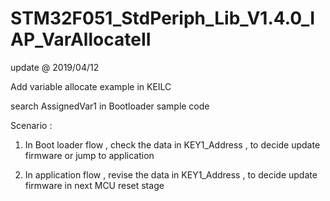 # STM32F051_StdPeriph_Lib_V1.4.0_IAP_VarAllocateII

update @ 2019/04/12

Add variable allocate example in KEILC

search AssignedVar1 in Bootloader sample code 

Scenario : 

1. In Boot loader flow , check the data in KEY1_Address , to decide update firmware or jump to application

2. In application flow , revise the data in KEY1_Address , to decide update firmware in next MCU reset stage